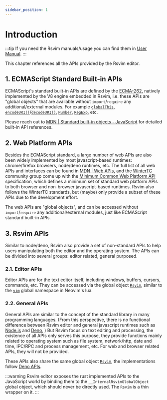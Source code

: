 ```yaml
---
sidebar_position: 1
---
```


# Introduction

:::tip
If you need the Rsvim manuals/usage you can find them in [User Manual](/docs/manual/get_started).
:::

This chapter references all the APIs provided by the Rsvim editor.

## 1. ECMAScript Standard Built-in APIs

ECMAScript's standard built-in APIs are defined by the [ECMA-262](https://ecma-international.org/publications-and-standards/standards/ecma-262/), natively implemented by the V8 engine embedded in Rsvim, i.e. these APIs are "global objects" that are available without `import`/`require` any additional/external modules. For example [`globalThis`](https://developer.mozilla.org/en-US/docs/Web/JavaScript/Reference/Global_Objects/globalThis), [`encodeURI()`](https://developer.mozilla.org/en-US/docs/Web/JavaScript/Reference/Global_Objects/encodeURI)/[`decodeURI()`](https://developer.mozilla.org/en-US/docs/Web/JavaScript/Reference/Global_Objects/decodeURI), [`Number`](https://developer.mozilla.org/en-US/docs/Web/JavaScript/Reference/Global_Objects/Number), [`RegExp`](https://developer.mozilla.org/en-US/docs/Web/JavaScript/Reference/Global_Objects/RegExp), etc.

Please reach out to [MDN | Standard built-in objects - JavaScript](https://developer.mozilla.org/en-US/docs/Web/JavaScript/Reference/Global_Objects) for detailed built-in API references.

## 2. Web Platform APIs

Besides the ECMAScript standard, a large number of web APIs are also been widely implemented by most javascript-based runtimes: chrome/firefox browsers, node/deno runtimes, etc. The full list of all web APIs and interfaces can be found in [MDN | Web APIs](https://developer.mozilla.org/en-US/docs/Web/API), and the [WinterTC](https://wintertc.org/) community group come up with the [Minimum Common Web Platform API](https://min-common-api.proposal.wintertc.org/) specification, which defines a minimum set of standard web platform APIs to both browser and non-browser javascript-based runtimes. Rsvim also follows the WinterTC standards, but (maybe) only provide a subset of these APIs due to the development effort.

The web APIs are "global objects", and can be accessed without `import`/`require` any additional/external modules, just like ECMAScript standard built-in APIs.

## 3. Rsvim APIs

Similar to node/deno, Rsvim also provide a set of non-standard APIs to help users manipulating both the editor and the operating system. The APIs can be divided into several groups: editor related, general purposed.

### 2.1. Editor APIs

Editor APIs are for the text editor itself, including windows, buffers, cursors, commands, etc. They can be accessed via the global object [`Rsvim`](rsvim/classes/Rsvim), similar to the [`vim`](https://neovim.io/doc/user/lua.html#Lua) global namespace in Neovim's lua.

### 2.2. General APIs

General APIs are similar to the concept of the standard library in many programming languages. (From this perspective, there is no functional difference between Rsvim editor and general javascript runtimes such as [Node.js](https://nodejs.org/) and [Deno](https://deno.com/), ) But Rsvim focus on text editing and processing, the existence of all APIs only serves this purpose, they provide functions mainly related to operating system such as file system, network/http, date and time, IPC/RPC and process management, etc. For web and browser related APIs, they will not be provided.

These APIs also share the same global object [`Rsvim`](rsvim/classes/Rsvim), the implementations follow [Deno APIs](https://docs.deno.com/api/deno/).

:::warning
Rsvim editor exposes the rust implemented APIs to the JavaScript world by binding them to the `__InternalRsvimGlobalObject` global object, which should never be directly used. The `Rsvim` is a thin wrapper on it.
:::
